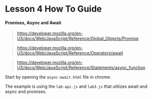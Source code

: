 # Lesson 4 How To Guide

#### Promises, Async and Await

> https://developer.mozilla.org/en-US/docs/Web/JavaScript/Reference/Global_Objects/Promise

> https://developer.mozilla.org/en-US/docs/Web/JavaScript/Reference/Operators/await

> https://developer.mozilla.org/en-US/docs/Web/JavaScript/Reference/Statements/async_function

Start by opening the `async-await.html` file in chrome.

The example is using the `lab-api.js` and `lab3.js` that utilizes await and async and promises. 